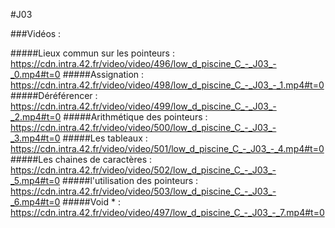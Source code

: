 #J03

###Vidéos :

#####Lieux commun sur les pointeurs :
https://cdn.intra.42.fr/video/video/496/low_d_piscine_C_-_J03_-_0.mp4#t=0
#####Assignation :
https://cdn.intra.42.fr/video/video/498/low_d_piscine_C_-_J03_-_1.mp4#t=0
#####Déréférencer :
https://cdn.intra.42.fr/video/video/499/low_d_piscine_C_-_J03_-_2.mp4#t=0
#####Arithmétique des pointeurs :
https://cdn.intra.42.fr/video/video/500/low_d_piscine_C_-_J03_-_3.mp4#t=0
#####Les tableaux :
https://cdn.intra.42.fr/video/video/501/low_d_piscine_C_-_J03_-_4.mp4#t=0
#####Les chaines de caractères :
https://cdn.intra.42.fr/video/video/502/low_d_piscine_C_-_J03_-_5.mp4#t=0
#####l'utilisation des pointeurs :
https://cdn.intra.42.fr/video/video/503/low_d_piscine_C_-_J03_-_6.mp4#t=0
#####Void * :
https://cdn.intra.42.fr/video/video/497/low_d_piscine_C_-_J03_-_7.mp4#t=0
